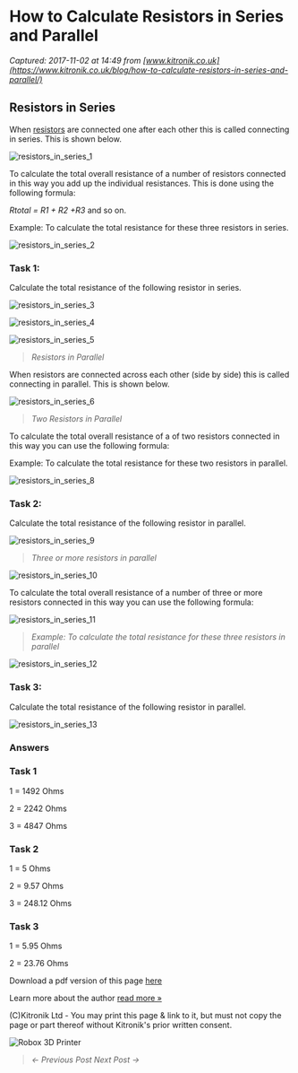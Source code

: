 # How to Calculate Resistors in Series and Parallel

_Captured: 2017-11-02 at 14:49 from [www.kitronik.co.uk](https://www.kitronik.co.uk/blog/how-to-calculate-resistors-in-series-and-parallel/)_

## Resistors in Series

When [resistors](https://www.kitronik.co.uk/components/resistors.html) are connected one after each other this is called connecting in series. This is shown below.

![resistors_in_series_1](https://www.kitronik.co.uk/wp/wp-content/uploads/2014/01/resistors_in_series_1.png)

To calculate the total overall resistance of a number of resistors connected in this way you add up the individual resistances. This is done using the following formula:

_Rtotal = R1 + R2 +R3_ and so on.

Example: To calculate the total resistance for these three resistors in series.

![resistors_in_series_2](https://www.kitronik.co.uk/wp/wp-content/uploads/2014/01/resistors_in_series_2.png)

### Task 1:

Calculate the total resistance of the following resistor in series.

![resistors_in_series_3](https://www.kitronik.co.uk/wp/wp-content/uploads/2014/01/resistors_in_series_3.png)

![resistors_in_series_4](https://www.kitronik.co.uk/wp/wp-content/uploads/2014/01/resistors_in_series_4.png)

![resistors_in_series_5](https://www.kitronik.co.uk/wp/wp-content/uploads/2014/01/resistors_in_series_5.png)

> _Resistors in Parallel_

When resistors are connected across each other (side by side) this is called connecting in parallel. This is shown below.

![resistors_in_series_6](https://www.kitronik.co.uk/wp/wp-content/uploads/2014/01/resistors_in_series_6.png)

> _Two Resistors in Parallel_

To calculate the total overall resistance of a of two resistors connected in this way you can use the following formula:

Example: To calculate the total resistance for these two resistors in parallel.

![resistors_in_series_8](https://www.kitronik.co.uk/wp/wp-content/uploads/2014/01/resistors_in_series_8.png)

### Task 2:

Calculate the total resistance of the following resistor in parallel.

![resistors_in_series_9](https://www.kitronik.co.uk/wp/wp-content/uploads/2014/01/resistors_in_series_9.png)

> _Three or more resistors in parallel_

![resistors_in_series_10](https://www.kitronik.co.uk/wp/wp-content/uploads/2014/01/resistors_in_series_10.png)

To calculate the total overall resistance of a number of three or more resistors connected in this way you can use the following formula:

![resistors_in_series_11](https://www.kitronik.co.uk/wp/wp-content/uploads/2014/01/resistors_in_series_111.png)

> _Example: To calculate the total resistance for these three resistors in parallel_

![resistors_in_series_12](https://www.kitronik.co.uk/wp/wp-content/uploads/2014/01/resistors_in_series_12.png)

### Task 3:

Calculate the total resistance of the following resistor in parallel.

![resistors_in_series_13](https://www.kitronik.co.uk/wp/wp-content/uploads/2014/01/resistors_in_series_13.png)

### Answers

### Task 1

1 = 1492 Ohms

2 = 2242 Ohms

3 = 4847 Ohms

### Task 2

1 = 5 Ohms

2 = 9.57 Ohms

3 = 248.12 Ohms

### Task 3

1 = 5.95 Ohms

2 = 23.76 Ohms

Download a pdf version of this page [here](https://www.kitronik.co.uk/pdf/How_to_calculate_resistors_in_series_and_parallel.pdf)

Learn more about the author [read more »](https://www.kitronik.co.uk/about/geoff-hampson/)

(C)Kitronik Ltd - You may print this page & link to it, but must not copy the page or part thereof without Kitronik's prior written consent.

![Robox 3D Printer](https://www.kitronik.co.uk/img/banners/robox_3d_printer.png)

> _<- Previous Post Next Post ->_
